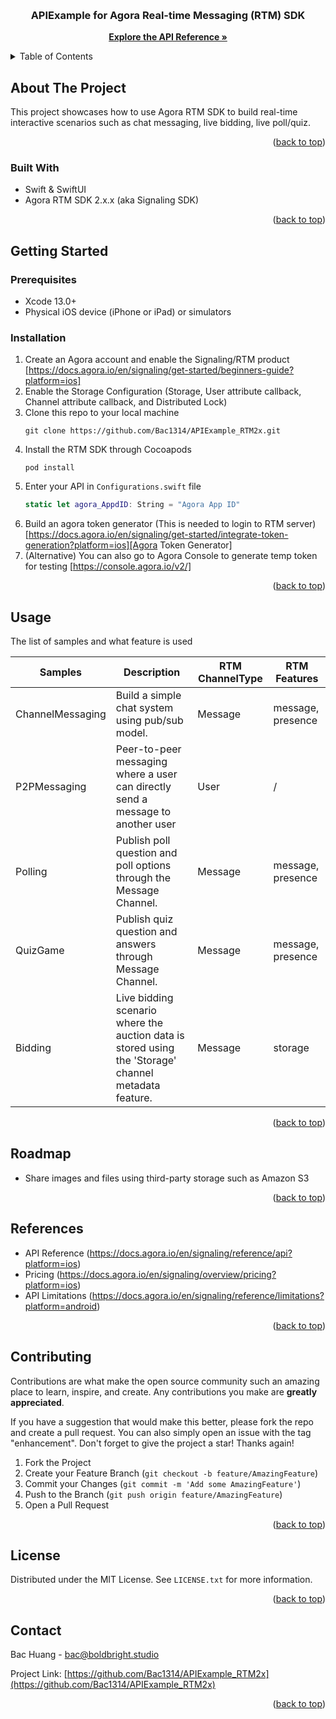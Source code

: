 <!-- Improved compatibility of back to top link: See: https://github.com/othneildrew/Best-README-Template/pull/73 -->
<a name="readme-top"></a>
<!--
*** Thanks for checking out the Best-README-Template. If you have a suggestion
*** that would make this better, please fork the repo and create a pull request
*** or simply open an issue with the tag "enhancement".
*** Don't forget to give the project a star!
*** Thanks again! Now go create something AMAZING! :D
-->

<!-- PROJECT SHIELDS -->


<!-- PROJECT LOGO -->
<br />
<div align="center">
  <a href="https://github.com/Bac1314/APIExample_RTM2x">
    <!-- <img src="images/logo.png" alt="Logo" width="80" height="80"> -->
  </a>

<h3 align="center">APIExample for Agora Real-time Messaging (RTM) SDK</h3>

  <p align="center">
    <a href="https://docs.agora.io/en/signaling/reference/api?platform=ios"><strong>Explore the API Reference »</strong></a>

  </p>
</div>


<!-- TABLE OF CONTENTS -->
<details>
  <summary>Table of Contents</summary>
  <ol>
    <li>
      <a href="#about-the-project">About The Project</a>
      <ul>
        <li><a href="#built-with">Built With</a></li>
      </ul>
    </li>
    <li>
      <a href="#getting-started">Getting Started</a>
      <ul>
        <li><a href="#prerequisites">Prerequisites</a></li>
        <li><a href="#installation">Installation</a></li>
      </ul>
    </li>
    <li><a href="#usage">Usage</a></li>
    <li><a href="#roadmap">Roadmap</a></li>
    <li><a href="#contributing">Contributing</a></li>
    <li><a href="#license">License</a></li>
    <li><a href="#contact">Contact</a></li>
    <li><a href="#acknowledgments">Acknowledgments</a></li>
  </ol>
</details>



<!-- ABOUT THE PROJECT -->
## About The Project

<!-- [![Product Name Screen Shot][product-screenshot]](https://example.com) -->

This project showcases how to use Agora RTM SDK to build real-time interactive scenarios such as chat messaging, live bidding, live poll/quiz.

<p align="right">(<a href="#readme-top">back to top</a>)</p>

### Built With

* Swift & SwiftUI
* Agora RTM SDK 2.x.x (aka Signaling SDK)
<p align="right">(<a href="#readme-top">back to top</a>)</p>

<!-- GETTING STARTED -->
## Getting Started


### Prerequisites

* Xcode 13.0+
* Physical iOS device (iPhone or iPad) or simulators


### Installation

1. Create an Agora account and enable the Signaling/RTM product [https://docs.agora.io/en/signaling/get-started/beginners-guide?platform=ios]
2. Enable the Storage Configuration (Storage, User attribute callback, Channel attribute callback, and Distributed Lock)
3. Clone this repo to your local machine 
   ```
   git clone https://github.com/Bac1314/APIExample_RTM2x.git
   ```
4. Install the RTM SDK through Cocoapods
   ```
   pod install
   ```
5. Enter your API in `Configurations.swift` file
   ```swift
   static let agora_AppdID: String = "Agora App ID"
   ```
6. Build an agora token generator (This is needed to login to RTM server) [https://docs.agora.io/en/signaling/get-started/integrate-token-generation?platform=ios][Agora Token Generator]
7. (Alternative) You can also go to Agora Console to generate temp token for testing [https://console.agora.io/v2/]

<p align="right">(<a href="#readme-top">back to top</a>)</p>



<!-- USAGE EXAMPLES -->
## Usage

The list of samples and what feature is used

<!-- 
| **Samples**      | **Description**                                                                                                                                                                                                            | RTM ChannelType | RTM Features      |                                                               |
|------------------|----------------------------------------------------------------------------------------------------------------------------------------------------------------------------------------------------------------------------|-----------------|-------------------|---------------------------------------------------------------|
| ChannelMessaging | Build a simple chat system using pub/sub model.                                                                                                                                                                            | Message         | message, presence | (APIExample_RTM2x/Examples/Basic/ChannelMessaging/)           |
| P2PMessaging     | Peer-to-peer messaging where a user can directly send a message to another user                                                                                                                                            | User            | /                 | (APIExample_RTM2x/Examples/Basic/P2PMessaging/)               |
| Polling          | Publish poll question and poll options through the Message Channel. The customType property is ued to differentiate whether message is question or answer. The 'Presence' feature is use to get the users in the channel.  | Message         | message, presence | (APIExample_RTM2x/APIExample_RTM2x/Examples/Advanced/Polling) |
| QuizGame         | Publish quiz question and answers through Message Channel. The 'Presence' feature is used to temporary store user score and get the users in the channel                                                                   | Message         | message, presence | (APIExample_RTM2x/Examples/Advanced/QuizGame)                 |
| Bidding          | Live bidding scenario where the auction data is stored using the 'Storage' channel metadata feature. The data will persist even if users leave the channel                                                                 | Message         | storage           | (APIExample_RTM2x/APIExample_RTM2x/Examples/Advanced/Bidding) |
 -->

 <!-- | **Samples**      | **Description**                                                                                      | RTM ChannelType | RTM Features      |                                                               |
|------------------|------------------------------------------------------------------------------------------------------|-----------------|-------------------|---------------------------------------------------------------|
| ChannelMessaging | Build a simple chat system using pub/sub model.                                                      | Message         | message, presence | (APIExample_RTM2x/Examples/Basic/ChannelMessaging/)           |
| P2PMessaging     | Peer-to-peer messaging where a user can directly send a message to another user                      | User            | /                 | (APIExample_RTM2x/Examples/Basic/P2PMessaging/)               |
| Polling          | Publish poll question and poll options through the Message Channel.                                  | Message         | message, presence | (APIExample_RTM2x/APIExample_RTM2x/Examples/Advanced/Polling) |
| QuizGame         | Publish quiz question and answers through Message Channel.                                           | Message         | message, presence | (APIExample_RTM2x/Examples/Advanced/QuizGame)                 |
| Bidding          | Live bidding scenario where the auction data is stored using the 'Storage' channel metadata feature. | Message         | storage           | (APIExample_RTM2x/APIExample_RTM2x/Examples/Advanced/Bidding) | -->


| **Samples**      | **Description**                                                                                      | **RTM ChannelType** | **RTM Features**  |
|------------------|------------------------------------------------------------------------------------------------------|---------------------|-------------------|
| ChannelMessaging | Build a simple chat system using pub/sub model.                                                      | Message             | message, presence |
| P2PMessaging     | Peer-to-peer messaging where a user can directly send a message to another user                      | User                | /                 |
| Polling          | Publish poll question and poll options through the Message Channel.                                  | Message             | message, presence |
| QuizGame         | Publish quiz question and answers through Message Channel.                                           | Message             | message, presence |
| Bidding          | Live bidding scenario where the auction data is stored using the 'Storage' channel metadata feature. | Message             | storage           |
<p align="right">(<a href="#readme-top">back to top</a>)</p>



<!-- ROADMAP -->
## Roadmap

- Share images and files using third-party storage such as Amazon S3

<p align="right">(<a href="#readme-top">back to top</a>)</p>


<!-- RTM API Limitation -->
## References

- API Reference (https://docs.agora.io/en/signaling/reference/api?platform=ios)
- Pricing (https://docs.agora.io/en/signaling/overview/pricing?platform=ios)
- API Limitations (https://docs.agora.io/en/signaling/reference/limitations?platform=android)



<p align="right">(<a href="#readme-top">back to top</a>)</p>


<!-- CONTRIBUTING -->
## Contributing

Contributions are what make the open source community such an amazing place to learn, inspire, and create. Any contributions you make are **greatly appreciated**.

If you have a suggestion that would make this better, please fork the repo and create a pull request. You can also simply open an issue with the tag "enhancement".
Don't forget to give the project a star! Thanks again!

1. Fork the Project
2. Create your Feature Branch (`git checkout -b feature/AmazingFeature`)
3. Commit your Changes (`git commit -m 'Add some AmazingFeature'`)
4. Push to the Branch (`git push origin feature/AmazingFeature`)
5. Open a Pull Request

<p align="right">(<a href="#readme-top">back to top</a>)</p>



<!-- LICENSE -->
## License

Distributed under the MIT License. See `LICENSE.txt` for more information.

<p align="right">(<a href="#readme-top">back to top</a>)</p>



<!-- CONTACT -->
## Contact

Bac Huang  - bac@boldbright.studio

Project Link: [https://github.com/Bac1314/APIExample_RTM2x](https://github.com/Bac1314/APIExample_RTM2x)

<p align="right">(<a href="#readme-top">back to top</a>)</p>



